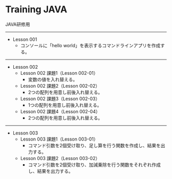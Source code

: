 # Training JAVA

JAVA研修用

-----
* Lesson 001
    * コンソールに「hello world」を表示するコマンドラインアプリを作成する。

-----
* Lesson 002
    * Lesson 002 課題1（Lesson 002-01）
        * 変数の値を入れ替える。
    * Lesson 002 課題2（Lesson 002-02）
        * 2つの配列を用意し前後入れ替える。
    * Lesson 002 課題3（Lesson 002-03）
        * 1つの配列を用意し前後入れ替える。
    * Lesson 002 課題4（Lesson 002-04）
        * 2つの配列を用意し前後入れ替える。

-----
* Lesson 003
    * Lesson 003 課題1（Lesson 003-01）
        * コマンド引数を2個受け取り、足し算を行う関数を作成し、結果を出力する。
    * Lesson 003 課題2（Lesson 003-02）
        * コマンド引数を2個受け取り、加減乗除を行う関数をそれぞれ作成し、結果を出力する。

